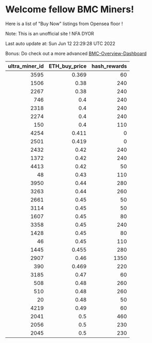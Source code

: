 # Welcome fellow BMC Miners!
Here is a list of "Buy Now" listings from Opensea floor !

Note: This is an unofficial site ! NFA DYOR

Last auto update at: Sun Jun 12 22:29:28 UTC 2022

Bonus: Do check out a more advanced [BMC-Overview-Dashboard](https://dune.com/defifunk/BMC-Overview-Dashboard)


|   ultra_miner_id |   ETH_buy_price |   hash_rewards |
|-----------------:|----------------:|---------------:|
|             3595 |           0.369 |             60 |
|             1506 |           0.38  |            240 |
|             2267 |           0.38  |            240 |
|              746 |           0.4   |            240 |
|             2318 |           0.4   |            240 |
|             2274 |           0.4   |            240 |
|              150 |           0.4   |            110 |
|             4254 |           0.411 |              0 |
|             2501 |           0.419 |              0 |
|             2432 |           0.42  |            240 |
|             1372 |           0.42  |            240 |
|             4413 |           0.42  |             50 |
|               48 |           0.43  |            110 |
|             3950 |           0.44  |            280 |
|             3263 |           0.44  |            260 |
|             2661 |           0.45  |             50 |
|             3114 |           0.45  |             50 |
|             1607 |           0.45  |             80 |
|             3358 |           0.45  |            240 |
|             1428 |           0.45  |             80 |
|               46 |           0.45  |            110 |
|             1445 |           0.455 |            280 |
|             2907 |           0.46  |           1350 |
|              390 |           0.469 |            220 |
|             3185 |           0.47  |             60 |
|              508 |           0.48  |            260 |
|              510 |           0.48  |            260 |
|               20 |           0.48  |             50 |
|             4219 |           0.49  |             60 |
|             2041 |           0.5   |            460 |
|             2056 |           0.5   |            230 |
|             2045 |           0.5   |            230 |
